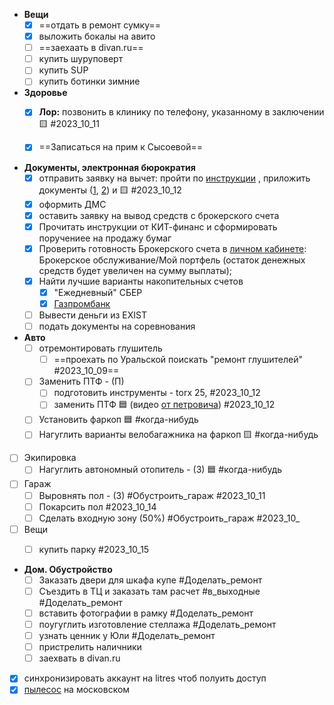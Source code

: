 

- **Вещи**
	- [x]  ==отдать в ремонт сумку==
	- [x] выложить бокалы на авито
	- [ ] ==заехаать в divan.ru==
	- [ ] купить шуруповерт
	- [ ] купить SUP
	- [ ] купить ботинки зимние
- **Здоровье**
	- [x]   **Лор:**	позвонить в клинику по телефону, указанному в заключении 🟨 #2023_10_11
	- [x] ==Записаться на прим к Сысоевой==


- **Документы, электронная бюрократия**
	- [x] отправить заявку  на вычет:  пройти по [инструкции](https://yandex.ru/support/praktikum/tax-deduction.html) , приложить документы ([1](https://yandex.ru/legal/practicum_offer/), [2](https://mail.google.com/mail/u/1/#search/%D1%87%D0%B5%D0%BA/WhctKKXHHczxdZWMSXQqSTjdnbMZzgCTZzxvKrkDDSnqnShZzLwCSLLbnDwFWcXGhGlmrFQ?projector=1&messagePartId=0.1)) и 🟨 #2023_10_12
	- [x] оформить ДМС
	- [x] оставить заявку на вывод средств с брокерского счета
	- [x] Прочитать  инструкции от КИТ-финанс и сформировать поручениее на продажу бумаг
	- [x] Проверить готовность Брокерского счета в [личном кабинете](https://my.brokerkf.ru/users/sign_in): Брокерское обслуживание/Мой портфель (остаток денежных средств будет увеличен на сумму выплаты);
	- [x] Найти лучшие варианты накопительных счетов
		- [x] "Ежедневный" СБЕР
		- [x] [Газпромбанк](https://www.gazprombank.ru/special/nsshort/?utm_source=yandex&utm_medium=cpc&utm_campaign=cid:103834766|cn:Y|spb|General|regular|save_easy|key:vklad|rk:general|d:perform|pn:nakop_schet|rt:search|ag:icontext&utm_content=ad:15590013004|bid:15590013004|st:search|s:none|pt:premium|dt:desktop|cmid:103834766|grid:5365147314|rgid:2|rgn:%D0%A1%D0%B0%D0%BD%D0%BA%D1%82-%D0%9F%D0%B5%D1%82%D0%B5%D1%80%D0%B1%D1%83%D1%80%D0%B3|aud:49130457507|coefgoal:21449282|na&utm_term=%D0%B2%D0%BB%D0%BE%D0%B6%D0%B5%D0%BD%D0%B8%D1%8F%20%D0%B2%20%D0%B1%D0%B0%D0%BD%D0%BA|ph:49130457507&yclid=10528077226961797119)
	- [ ] Вывести деньги из EXIST
	- [ ] подать документы на соревнования

- **Авто**
	- [ ] отремонтировать глушитель
		- [ ] ==проехать по Уральской поискать "ремонт глушителей" #2023_10_09==
	- [ ] Заменить ПТФ - (П)
		- [ ] подготовить инструменты - torx 25, #2023_10_12
		- [ ] заменить ПТФ 🟦 (видео [от петровича](https://youtu.be/VgEtqgj1H_o?si=IlPLeXthQDyw14W3&t=463))  #2023_10_12
	- [ ] Установить фаркоп  🟦 #когда-нибудь
	- [ ] Нагуглить варианты велобагажника на фаркоп 🟨 #когда-нибудь 
- [ ] Экипировка 
	- [ ] Нагуглить автономный отопитель - (З) 🟦 #когда-нибудь
- [ ] Гараж
	- [ ] Выровнять пол - (З) #Обустроить_гараж #2023_10_11
	- [ ] Покарсить пол #2023_10_14
	- [ ] Сделать входную зону (50%) #Обустроить_гараж  #2023_10_
- [ ] Вещи
	- [ ] купить парку #2023_10_15


- **Дом. Обустройство**
	- [ ] Заказать двери для шкафа купе #Доделать_ремонт
	- [ ] Съездить в ТЦ и заказать там расчет #в_выходные #Доделать_ремонт
	- [ ] вставить фотографии в рамку #Доделать_ремонт
	- [ ] поугуглить изготовление стеллажа #Доделать_ремонт
	- [ ] узнать ценник у Юли #Доделать_ремонт
	- [ ] пристрелить наличники
	- [ ] заехвать в divan.ru

- [x] синхронизировать аккаунт на litres чтоб полуить доступ
- [x] [пылесос](https://www.vseinstrumenti.ru/product/stroitelnyj-pylesos-zubr-master-m3-20-pu-20-1400-m3-796356/#reviews) на московском